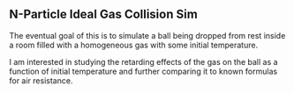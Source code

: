 ## N-Particle Ideal Gas Collision Sim

The eventual goal of this is to simulate a ball being dropped from rest inside a room filled with a homogeneous gas with some initial temperature.

I am interested in studying the retarding effects of the gas on the ball as a function of initial temperature and further comparing it to known formulas for air resistance.